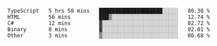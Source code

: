 <!--START_SECTION:waka-->

```text
TypeScript   5 hrs 58 mins   ████████████████████░░░░░   80.38 %
HTML         56 mins         ███▒░░░░░░░░░░░░░░░░░░░░░   12.74 %
C#           12 mins         ▓░░░░░░░░░░░░░░░░░░░░░░░░   02.72 %
Binary       8 mins          ▓░░░░░░░░░░░░░░░░░░░░░░░░   02.01 %
Other        3 mins          ▒░░░░░░░░░░░░░░░░░░░░░░░░   00.68 %
```

<!--END_SECTION:waka-->
